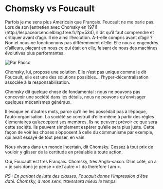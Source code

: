 # Chomsky vs Foucault

<div class="iframe" id="iframe0"></div>
Parfois je me sens plus Américain que Français. Foucault ne me parle pas. Lors de son [entretien avec Chomsky en 1971](http://lespacearcencielblog.free.fr/?p=534), il dit qu’il faut comprendre et critiquer avant d’agir. Il nie ainsi l’évolution. A-t-elle compris avant d’agir ? Non et nous ne fonctionnons pas différemment d’elle. Elle nous a engendrés d’ailleurs, plaçant en nous ce qui était en elle, faisant de nous des machines évolutives plus performantes.

![Par Pacco](https://tcrouzet.com/images_tc/20070824pacco.jpg)

Chomsky, lui, propose une solution. Elle n’est pas unique comme le dit Foucault, elle est une des solutions possibles… l’hyper-décentralisation associée à la responsabilisation.

Chomsky dit quelque chose de fondamental : nous ne pouvons pas concevoir une société dans les détails, nous ne pouvons qu’envisager quelques mécanismes généraux.

Il évoque en d’autres mots, parce qu’il ne les possédait pas à l’époque, l’auto-organisation. La société se construit d’elle-même à partir des règles élémentaires qu’acceptent ses membres. Ils ne peuvent prévoir ce que sera cette société. Ils peuvent simplement espérer qu’elle sera plus juste. Cette façon de voir les choses s’opposent à celle du communisme par exemple, qui avait essayé de tout penser, en vain.

Nous vivons dans un monde incertain, dit Chomsky. Cessez à tout prix de vouloir y glisser de la certitude en préalable à toute action.

Oui, Foucault est très Français. Chomsky, très Anglo-saxon. D’un côté, on a « je suis donc je pense » de l’autre « I do therefore I am ».

*PS : En parlant de lutte des classes, Foucault donne l’impression d’être daté. Chomsky, à mon sens, traversera mieux le temps.*